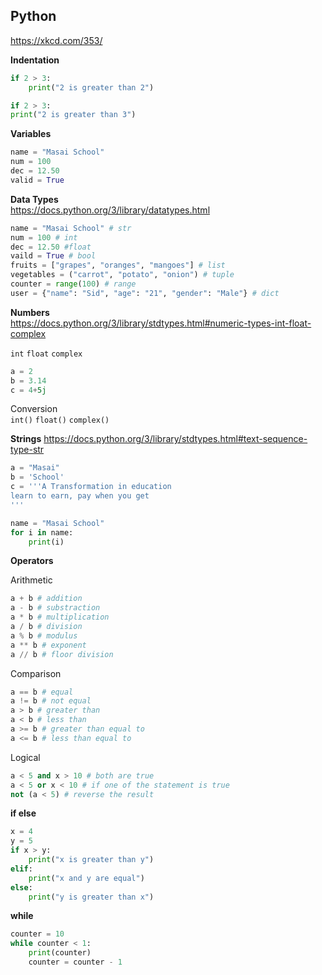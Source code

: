 ## Python

https://xkcd.com/353/

**Indentation**

```python
if 2 > 3:
    print("2 is greater than 2")

if 2 > 3:
print("2 is greater than 3")
```

**Variables**

```python
name = "Masai School"
num = 100
dec = 12.50
valid = True
```

**Data Types**  
https://docs.python.org/3/library/datatypes.html

```python
name = "Masai School" # str
num = 100 # int
dec = 12.50 #float
vaild = True # bool
fruits = ["grapes", "oranges", "mangoes"] # list
vegetables = ("carrot", "potato", "onion") # tuple
counter = range(100) # range
user = {"name": "Sid", "age": "21", "gender": "Male"} # dict
```

**Numbers**  
https://docs.python.org/3/library/stdtypes.html#numeric-types-int-float-complex

`int` `float` `complex`
```python
a = 2
b = 3.14
c = 4+5j
```

Conversion  
`int()` `float()` `complex()`

**Strings**
https://docs.python.org/3/library/stdtypes.html#text-sequence-type-str

```python
a = "Masai"
b = 'School'
c = '''A Transformation in education
learn to earn, pay when you get
'''
```
```python
name = "Masai School"
for i in name:
	print(i)
```

**Operators**

Arithmetic

```python
a + b # addition
a - b # substraction
a * b # multiplication
a / b # division
a % b # modulus
a ** b # exponent
a // b # floor division
```

Comparison

```python
a == b # equal
a != b # not equal
a > b # greater than
a < b # less than
a >= b # greater than equal to
a <= b # less than equal to
```

Logical

```python
a < 5 and x > 10 # both are true
a < 5 or x < 10 # if one of the statement is true
not (a < 5) # reverse the result
```

**if else**

```python
x = 4
y = 5
if x > y:
    print("x is greater than y")
elif:
    print("x and y are equal")
else:
    print("y is greater than x")
```

**while**

```python
counter = 10
while counter < 1:
    print(counter)
    counter = counter - 1
```

